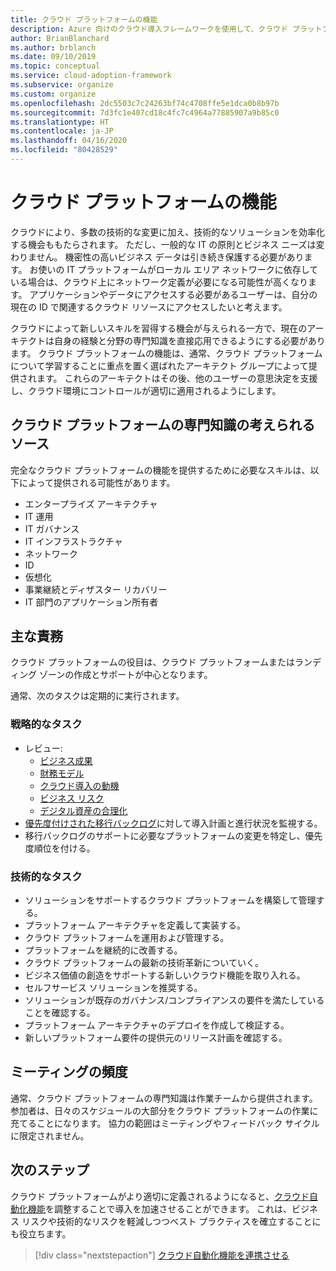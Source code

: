 ```yaml
---
title: クラウド プラットフォームの機能
description: Azure 向けのクラウド導入フレームワークを使用して、クラウド プラットフォームの機能の構成を理解します。
author: BrianBlanchard
ms.author: brblanch
ms.date: 09/10/2019
ms.topic: conceptual
ms.service: cloud-adoption-framework
ms.subservice: organize
ms.custom: organize
ms.openlocfilehash: 2dc5503c7c24263bf74c4708ffe5e1dca0b8b97b
ms.sourcegitcommit: 7d3fc1e407cd18c4fc7c4964a77885907a9b85c0
ms.translationtype: HT
ms.contentlocale: ja-JP
ms.lasthandoff: 04/16/2020
ms.locfileid: "80428529"
---
```

# <a name="cloud-platform-capabilities"></a>クラウド プラットフォームの機能

クラウドにより、多数の技術的な変更に加え、技術的なソリューションを効率化する機会ももたらされます。 ただし、一般的な IT の原則とビジネス ニーズは変わりません。 機密性の高いビジネス データは引き続き保護する必要があります。 お使いの IT プラットフォームがローカル エリア ネットワークに依存している場合は、クラウド上にネットワーク定義が必要になる可能性が高くなります。 アプリケーションやデータにアクセスする必要があるユーザーは、自分の現在の ID で関連するクラウド リソースにアクセスしたいと考えます。

クラウドによって新しいスキルを習得する機会が与えられる一方で、現在のアーキテクトは自身の経験と分野の専門知識を直接応用できるようにする必要があります。 クラウド プラットフォームの機能は、通常、クラウド プラットフォームについて学習することに重点を置く選ばれたアーキテクト グループによって提供されます。 これらのアーキテクトはその後、他のユーザーの意思決定を支援し、クラウド環境にコントロールが適切に適用されるようにします。

## <a name="possible-sources-for-cloud-platform-expertise"></a>クラウド プラットフォームの専門知識の考えられるソース

完全なクラウド プラットフォームの機能を提供するために必要なスキルは、以下によって提供される可能性があります。

- エンタープライズ アーキテクチャ
- IT 運用
- IT ガバナンス
- IT インフラストラクチャ
- ネットワーク
- ID
- 仮想化
- 事業継続とディザスター リカバリー
- IT 部門のアプリケーション所有者

## <a name="key-responsibilities"></a>主な責務

クラウド プラットフォームの役目は、クラウド プラットフォームまたはランディング ゾーンの作成とサポートが中心となります。

通常、次のタスクは定期的に実行されます。

### <a name="strategic-tasks"></a>戦略的なタスク

- レビュー:
  - [ビジネス成果](../strategy/business-outcomes/index.md)
  - [財務モデル](../strategy/financial-models.md)
  - [クラウド導入の動機](../strategy/motivations.md)
  - [ビジネス リスク](../govern/policy-compliance/risk-tolerance.md)
  - [デジタル資産の合理化](../digital-estate/index.md)
- [優先度付けされた移行バックログ](../migrate/migration-considerations/assess/release-iteration-backlog.md)に対して導入計画と進行状況を監視する。
- 移行バックログのサポートに必要なプラットフォームの変更を特定し、優先度順位を付ける。

### <a name="technical-tasks"></a>技術的なタスク

- ソリューションをサポートするクラウド プラットフォームを構築して管理する。
- プラットフォーム アーキテクチャを定義して実装する。
- クラウド プラットフォームを運用および管理する。
- プラットフォームを継続的に改善する。
- クラウド プラットフォームの最新の技術革新についていく。
- ビジネス価値の創造をサポートする新しいクラウド機能を取り入れる。
- セルフサービス ソリューションを推奨する。
- ソリューションが既存のガバナンス/コンプライアンスの要件を満たしていることを確認する。
- プラットフォーム アーキテクチャのデプロイを作成して検証する。
- 新しいプラットフォーム要件の提供元のリリース計画を確認する。

## <a name="meeting-cadence"></a>ミーティングの頻度

通常、クラウド プラットフォームの専門知識は作業チームから提供されます。 参加者は、日々のスケジュールの大部分をクラウド プラットフォームの作業に充てることになります。 協力の範囲はミーティングやフィードバック サイクルに限定されません。

## <a name="next-steps"></a>次のステップ

クラウド プラットフォームがより適切に定義されるようになると、[クラウド自動化機能](./cloud-automation.md)を調整することで導入を加速させることができます。 これは、ビジネス リスクや技術的なリスクを軽減しつつベスト プラクティスを確立することにも役立ちます。

> [!div class="nextstepaction"]
> [クラウド自動化機能を連携させる](./cloud-automation.md)
